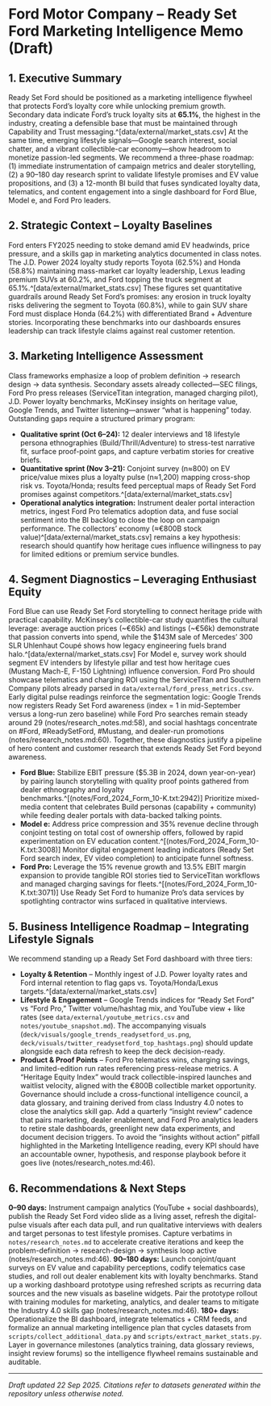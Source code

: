 # Ford Motor Company – Ready Set Ford Marketing Intelligence Memo (Draft)

## 1. Executive Summary
Ready Set Ford should be positioned as a marketing intelligence flywheel that protects Ford’s loyalty core while unlocking premium growth. Secondary data indicate Ford’s truck loyalty sits at **65.1%**, the highest in the industry, creating a defensible base that must be maintained through Capability and Trust messaging.^[data/external/market_stats.csv] At the same time, emerging lifestyle signals—Google search interest, social chatter, and a vibrant collectible-car economy—show headroom to monetize passion-led segments. We recommend a three-phase roadmap: (1) immediate instrumentation of campaign metrics and dealer storytelling, (2) a 90–180 day research sprint to validate lifestyle promises and EV value propositions, and (3) a 12-month BI build that fuses syndicated loyalty data, telematics, and content engagement into a single dashboard for Ford Blue, Model e, and Ford Pro leaders.

## 2. Strategic Context – Loyalty Baselines
Ford enters FY2025 needing to stoke demand amid EV headwinds, price pressure, and a skills gap in marketing analytics documented in class notes. The J.D. Power 2024 loyalty study reports Toyota (62.5%) and Honda (58.8%) maintaining mass-market car loyalty leadership, Lexus leading premium SUVs at 60.2%, and Ford topping the truck segment at 65.1%.^[data/external/market_stats.csv] These figures set quantitative guardrails around Ready Set Ford’s promises: any erosion in truck loyalty risks delivering the segment to Toyota (60.8%), while to gain SUV share Ford must displace Honda (64.2%) with differentiated Brand + Adventure stories. Incorporating these benchmarks into our dashboards ensures leadership can track lifestyle claims against real customer retention.

## 3. Marketing Intelligence Assessment
Class frameworks emphasize a loop of problem definition → research design → data synthesis. Secondary assets already collected—SEC filings, Ford Pro press releases (ServiceTitan integration, managed charging pilot), J.D. Power loyalty benchmarks, McKinsey insights on heritage value, Google Trends, and Twitter listening—answer “what is happening” today. Outstanding gaps require a structured primary program:
- **Qualitative sprint (Oct 6–24):** 12 dealer interviews and 18 lifestyle persona ethnographies (Build/Thrill/Adventure) to stress-test narrative fit, surface proof-point gaps, and capture verbatim stories for creative briefs.
- **Quantitative sprint (Nov 3–21):** Conjoint survey (n≈800) on EV price/value mixes plus a loyalty pulse (n≈1,200) mapping cross-shop risk vs. Toyota/Honda; results feed perceptual maps of Ready Set Ford promises against competitors.^[data/external/market_stats.csv]
- **Operational analytics integration:** Instrument dealer portal interaction metrics, ingest Ford Pro telematics adoption data, and fuse social sentiment into the BI backlog to close the loop on campaign performance.
The collectors’ economy (≈€800B stock value)^[data/external/market_stats.csv] remains a key hypothesis: research should quantify how heritage cues influence willingness to pay for limited editions or premium service bundles.

## 4. Segment Diagnostics – Leveraging Enthusiast Equity
Ford Blue can use Ready Set Ford storytelling to connect heritage pride with practical capability. McKinsey’s collectible-car study quantifies the cultural leverage: average auction prices (~€65k) and listings (~€56k) demonstrate that passion converts into spend, while the $143M sale of Mercedes’ 300 SLR Uhlenhaut Coupé shows how legacy engineering fuels brand halo.^[data/external/market_stats.csv] For Model e, survey work should segment EV intenders by lifestyle pillar and test how heritage cues (Mustang Mach-E, F-150 Lightning) influence conversion. Ford Pro should showcase telematics and charging ROI using the ServiceTitan and Southern Company pilots already parsed in `data/external/ford_press_metrics.csv`. Early digital pulse readings reinforce the segmentation logic: Google Trends now registers Ready Set Ford awareness (index = 1 in mid-September versus a long-run zero baseline) while Ford Pro searches remain steady around 29 (notes/research_notes.md:58), and social hashtags concentrate on #Ford, #ReadySetFord, #Mustang, and dealer-run promotions (notes/research_notes.md:60). Together, these diagnostics justify a pipeline of hero content and customer research that extends Ready Set Ford beyond awareness.

- **Ford Blue:** Stabilize EBIT pressure ($5.3B in 2024, down year-on-year) by pairing launch storytelling with quality proof points gathered from dealer ethnography and loyalty benchmarks.^[(notes/Ford_2024_Form_10-K.txt:2942)] Prioritize mixed-media content that celebrates Build personas (capability + community) while feeding dealer portals with data-backed talking points.
- **Model e:** Address price compression and 35% revenue decline through conjoint testing on total cost of ownership offers, followed by rapid experimentation on EV education content.^[(notes/Ford_2024_Form_10-K.txt:3008)] Monitor digital engagement leading indicators (Ready Set Ford search index, EV video completion) to anticipate funnel softness.
- **Ford Pro:** Leverage the 15% revenue growth and 13.5% EBIT margin expansion to provide tangible ROI stories tied to ServiceTitan workflows and managed charging savings for fleets.^[(notes/Ford_2024_Form_10-K.txt:3071)] Use Ready Set Ford to humanize Pro’s data services by spotlighting contractor wins surfaced in qualitative interviews.

## 5. Business Intelligence Roadmap – Integrating Lifestyle Signals
We recommend standing up a Ready Set Ford dashboard with three tiers:
- **Loyalty & Retention** – Monthly ingest of J.D. Power loyalty rates and Ford internal retention to flag gaps vs. Toyota/Honda/Lexus targets.^[data/external/market_stats.csv]
- **Lifestyle & Engagement** – Google Trends indices for “Ready Set Ford” vs “Ford Pro,” Twitter volume/hashtag mix, and YouTube view + like rates (see `data/external/youtube_metrics.csv` and `notes/youtube_snapshot.md`). The accompanying visuals (`deck/visuals/google_trends_readysetford_us.png`, `deck/visuals/twitter_readysetford_top_hashtags.png`) should update alongside each data refresh to keep the deck decision-ready.
- **Product & Proof Points** – Ford Pro telematics wins, charging savings, and limited-edition run rates referencing press-release metrics. A “Heritage Equity Index” would track collectible-inspired launches and waitlist velocity, aligned with the €800B collectible market opportunity.
Governance should include a cross-functional intelligence council, a data glossary, and training derived from class Industry 4.0 notes to close the analytics skill gap. Add a quarterly “insight review” cadence that pairs marketing, dealer enablement, and Ford Pro analytics leaders to retire stale dashboards, greenlight new data experiments, and document decision triggers. To avoid the “insights without action” pitfall highlighted in the Marketing Intelligence reading, every KPI should have an accountable owner, hypothesis, and response playbook before it goes live (notes/research_notes.md:46).

## 6. Recommendations & Next Steps
**0–90 days:** Instrument campaign analytics (YouTube + social dashboards), publish the Ready Set Ford video slide as a living asset, refresh the digital-pulse visuals after each data pull, and run qualitative interviews with dealers and target personas to test lifestyle promises. Capture verbatims in `notes/research_notes.md` to accelerate creative iterations and keep the problem-definition → research-design → synthesis loop active (notes/research_notes.md:46).
**90–180 days:** Launch conjoint/quant surveys on EV value and capability perceptions, codify telematics case studies, and roll out dealer enablement kits with loyalty benchmarks. Stand up a working dashboard prototype using refreshed scripts as recurring data sources and the new visuals as baseline widgets. Pair the prototype rollout with training modules for marketing, analytics, and dealer teams to mitigate the Industry 4.0 skills gap (notes/research_notes.md:46).
**180+ days:** Operationalize the BI dashboard, integrate telematics + CRM feeds, and formalize an annual marketing intelligence plan that cycles datasets from `scripts/collect_additional_data.py` and `scripts/extract_market_stats.py`. Layer in governance milestones (analytics training, data glossary reviews, insight review forums) so the intelligence flywheel remains sustainable and auditable.

---
*Draft updated 22 Sep 2025. Citations refer to datasets generated within the repository unless otherwise noted.*
